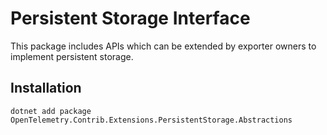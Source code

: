 # Persistent Storage Interface

This package includes APIs which can be extended by exporter owners to implement
persistent storage.

## Installation

```shell
dotnet add package OpenTelemetry.Contrib.Extensions.PersistentStorage.Abstractions
```
